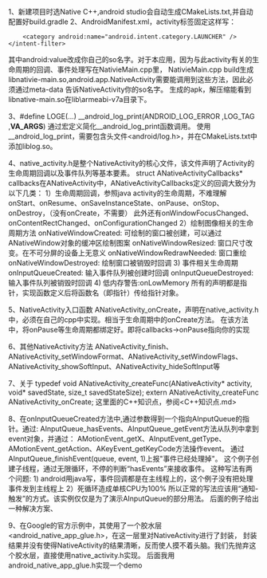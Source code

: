 1、新建项目时选Native C++,android studio会自动生成CMakeLists.txt,并自动配置好build.gradle
2、AndroidManifest.xml，activity标签固定这样写：
<activity android:name="android.app.NativeActivity">
    <meta-data
        android:name="android.app.lib_name"
        android:value="native-main"/>
    <intent-filter>
        <action android:name="android.intent.action.MAIN" />

        <category android:name="android.intent.category.LAUNCHER" />
    </intent-filter>
</activity>
其中android:value改成你自己的so名字。对于本应用，因为与此activity有关的生命周期的回调、事件处理写在NativieMain.cpp里，
NativieMain.cpp build生成libnativie-main.so,android.app.NativeActivity需要能调用到这些方法，因此必须通过meta-data
告诉NativeActivity你的so名字。
生成的apk，解压缩能看到libnative-main.so在lib\armeabi-v7a目录下。

3、#define LOGE(...) __android_log_print(ANDROID_LOG_ERROR ,LOG_TAG ,__VA_ARGS__)
通过宏定义简化__android_log_print函数调用。
使用__android_log_print，需要包含头文件<android/log.h>，并在CMakeLists.txt中添加liblog.so。

4、native_activity.h是整个NativeActivity的核心文件，该文件声明了Activity的生命周期回调以及事件队列等基本要素。
struct ANativeActivityCallbacks* callbacks在ANativeActivity中，ANativeActivityCallbacks定义的回调大致分为以下几类：
    1）生命周期回调，参照java activity的生命周期，不难理解
        onStart、onResume、onSaveInstanceState、onPause、onStop、onDestroy，（没有onCreate，不需要）
        此外还有onWindowFocusChanged、onContentRectChanged、onConfigurationChanged
    2）绘制图像相关的生命周期方法
        onNativeWindowCreated: 可绘制的窗口被创建，可以通过ANativeWindow对象的缓冲区绘制图案
        onNativeWindowResized: 窗口尺寸改变。在不可分屏的设备上无意义
        onNativeWindowRedrawNeeded: 窗口重绘
        onNativeWindowDestroyed: 绘制窗口被销毁时回调
    3) 事件相关生命周期
        onInputQueueCreated: 输入事件队列被创建时回调
        onInputQueueDestroyed: 输入事件队列被销毁时回调
    4) 低内存警告:onLowMemory
  所有的声明都是指针，实现函数定义后将函数名（即指针）传给指针对象。

5、NativeActivity入口函数
    ANativeActivity_onCreate，声明在native_activity.h中，必须在自己的cpp中实现。相当于生命周期中的onCreate方法。
    在该方法中，将onPause等生命周期都绑定好。即将callbacks->onPause指向你的实现

6、其他NativeActivity方法
ANativeActivity_finish、ANativeActivity_setWindowFormat、ANativeActivity_setWindowFlags、ANativeActivity_showSoftInput、ANativeActivity_hideSoftInput等

7、关于
typedef void ANativeActivity_createFunc(ANativeActivity* activity,
        void* savedState, size_t savedStateSize);
extern ANativeActivity_createFunc ANativeActivity_onCreate;
这里面的C++知识点，参阅<C++知识点.md>

8、在onInputQueueCreated方法中,通过参数得到一个指向AInputQueue的指针。通过:
      AInputQueue_hasEvents、AInputQueue_getEvent方法从队列中拿到event对象，并通过：
      AMotionEvent_getX、AInputEvent_getType、AMotionEvent_getAction、AKeyEvent_getKeyCode方法操作event。
      通过AInputQueue_finishEvent(queue, event, 1)上报"事件已经处理掉"。
这个例子创建子线程，通过无限循环，不停的判断“hasEvents”来接收事件。
这种写法有两个问题:
    1) android用java写，事件回调都是在主线程上的，这个例子没有把处理事件发到主线程上
    2）死循环造成单核CPU为100%
所以正常的写法应该用“通知-触发”的方式。该实例仅仅是为了演示AInputQueue的部分用法。
后面的例子给出一种解决方案、

9、在Google的官方示例中，其使用了一个胶水层<android_native_app_glue.h>，在这一层里对NativeActivity进行了封装，
封装结果并没有使得NativeActivity的结果清晰，反而使人摸不着头脑。我们先抛弃这个胶水层，直接使用native_activity.h实现。
后面我用android_native_app_glue.h实现一个demo